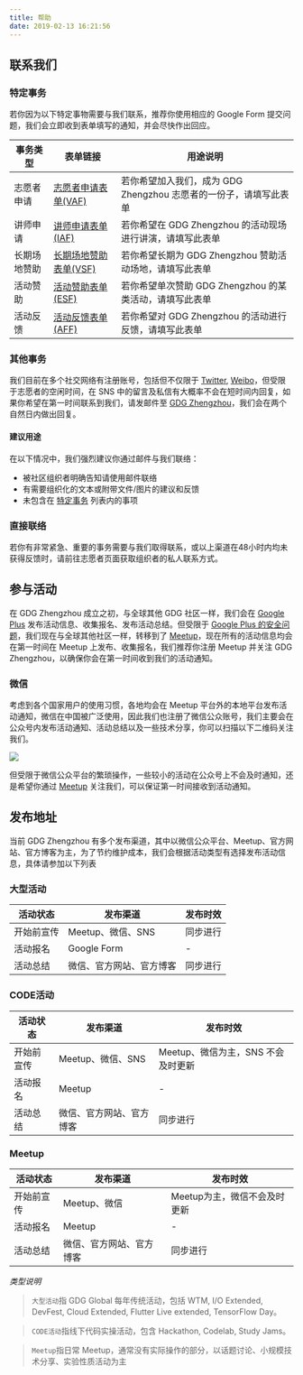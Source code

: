 ```yaml
---
title: 帮助
date: 2019-02-13 16:21:56
---
```

## 联系我们

### 特定事务
若你因为以下特定事物需要与我们联系，推荐你使用相应的 Google Form 提交问题，我们会立即收到表单填写的通知，并会尽快作出回应。

事务类型 | 表单链接 | 用途说明
------------ | ------------- | -------------
志愿者申请 | [志愿者申请表单(VAF)](https://form.chinagdg.org/forms/d/e/1FAIpQLSdqIiXePjDRx4KfjUZ5sBdl1bE2PoV535FYnhX-OqneLTpgGg/viewform?usp=sf_link) | 若你希望加入我们，成为 GDG Zhengzhou 志愿者的一份子，请填写此表单
讲师申请 | [讲师申请表单(IAF)](https://form.chinagdg.org/forms/d/e/1FAIpQLScY7bMzyWO9tDxeIgvn1mmXJqPiudRaYbQRyLaEVI5zHdvepg/viewform?usp=sf_link) | 若你希望在 GDG Zhengzhou 的活动现场进行讲演，请填写此表单
长期场地赞助 | [长期场地赞助表单(VSF)](https://form.chinagdg.org/forms/d/e/1FAIpQLSdPE2Cuw8zc-MRgYqutMad6VjsOqUYb4d0nW93WA-_Ndpq9Sw/viewform?usp=sf_link) | 若你希望长期为 GDG Zhengzhou 赞助活动场地，请填写此表单
活动赞助 | [活动赞助表单(ESF)](https://form.chinagdg.org/forms/d/e/1FAIpQLSemiAYjQsXDjA3fCMcxYWx6ELIZOXVMdwQa6FvMeX2FWOg79Q/viewform?usp=sf_link) | 若你希望单次赞助 GDG Zhengzhou 的某类活动，请填写此表单
活动反馈 | [活动反馈表单(AFF)](https://form.chinagdg.org/forms/d/e/1FAIpQLSeRREcx7Tbp2xPrkO1uV8L8PqBBFelTYA7FOLib54tfhkoP7A/viewform?usp=sf_link) | 若你希望对 GDG Zhengzhou 的活动进行反馈，请填写此表单

### 其他事务
我们目前在多个社交网络有注册账号，包括但不仅限于 [Twitter](https://twitter.com/gdgzhengzhou), [Weibo](https://weibo.com/zzgdg)，但受限于志愿者的空闲时间，在 SNS 中的留言及私信有大概率不会在短时间内回复，如果你希望在第一时间联系到我们，请发邮件至 [GDG Zhengzhou](mailto:zhengzhougdg@gmail.com)，我们会在两个自然日内做出回复。

#### 建议用途
在以下情况中，我们强烈建议你通过邮件与我们联络：
- 被社区组织者明确告知请使用邮件联络
- 有需要组织化的文本或附带文件/图片的建议和反馈
- 未包含在 [特定事务](#特定事务) 列表内的事项

### 直接联络
若你有非常紧急、重要的事务需要与我们取得联系，或以上渠道在48小时内均未获得反馈时，请前往志愿者页面获取组织者的私人联系方式。

## 参与活动

在 GDG Zhengzhou 成立之初，与全球其他 GDG 社区一样，我们会在 [Google Plus](https://plus.google.com/+GDGZhengzhou) 发布活动信息、收集报名、发布活动总结。但受限于 [Google Plus 的安全问题](https://www.blog.google/technology/safety-security/expediting-changes-google-plus/)，我们现在与全球其他社区一样，转移到了 [Meetup](https://www.meetup.com/gdg-zhengzhou/)，现在所有的活动信息均会在第一时间在 Meetup 上发布、收集报名，我们推荐你注册 Meetup 并关注 GDG Zhengzhou，以确保你会在第一时间收到我们的活动通知。

### 微信
考虑到各个国家用户的使用习惯，各地均会在 Meetup 平台外的本地平台发布活动通知，微信在中国被广泛使用，因此我们也注册了微信公众账号，我们主要会在公众号内发布活动通知、活动总结以及一些技术分享，你可以扫描以下二维码关注我们。

![](https://i.loli.net/2019/02/13/5c63e3652c89e.jpg)

但受限于微信公众平台的繁琐操作，一些较小的活动在公众号上不会及时通知，还是希望你通过 [Meetup](https://www.meetup.com/gdg-zhengzhou/) 关注我们，可以保证第一时间接收到活动通知。

## 发布地址
当前 GDG Zhengzhou 有多个发布渠道，其中以微信公众平台、Meetup、官方网站、官方博客为主，为了节约维护成本，我们会根据活动类型有选择发布活动信息，具体请参加以下列表

### 大型活动
活动状态 | 发布渠道 | 发布时效
------------- | ------------- | -------------
开始前宣传 | Meetup、微信、SNS | 同步进行
活动报名 | Google Form | -
活动总结 | 微信、官方网站、官方博客 | 同步进行

### CODE活动
活动状态 | 发布渠道 | 发布时效
------------- | ------------- | -------------
开始前宣传 | Meetup、微信、SNS | Meetup、微信为主，SNS 不会及时更新
活动报名 | Meetup | -
活动总结 | 微信、官方网站、官方博客 | 同步进行

### Meetup
活动状态 | 发布渠道 | 发布时效
------------- | ------------- | -------------
开始前宣传 | Meetup、微信 | Meetup为主，微信不会及时更新
活动报名 | Meetup | -
活动总结 | 微信、官方网站、官方博客 | 同步进行



*类型说明*
> `大型活动`指 GDG Global 每年传统活动，包括 WTM, I/O Extended, DevFest, Cloud Extended, Flutter Live extended, TensorFlow Day。

> `CODE活动`指线下代码实操活动，包含 Hackathon, Codelab, Study Jams。

> `Meetup`指日常 Meetup，通常没有实际操作的部分，以话题讨论、小规模技术分享、实验性质活动为主